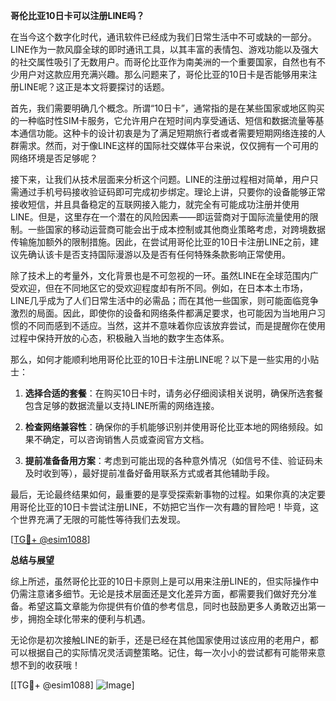 **哥伦比亚10日卡可以注册LINE吗？**

在当今这个数字化时代，通讯软件已经成为我们日常生活中不可或缺的一部分。LINE作为一款风靡全球的即时通讯工具，以其丰富的表情包、游戏功能以及强大的社交属性吸引了无数用户。而哥伦比亚作为南美洲的一个重要国家，自然也有不少用户对这款应用充满兴趣。那么问题来了，哥伦比亚的10日卡是否能够用来注册LINE呢？这正是本文将要探讨的话题。

首先，我们需要明确几个概念。所谓“10日卡”，通常指的是在某些国家或地区购买的一种临时性SIM卡服务，它允许用户在短时间内享受通话、短信和数据流量等基本通信功能。这种卡的设计初衷是为了满足短期旅行者或者需要短期网络连接的人群需求。然而，对于像LINE这样的国际社交媒体平台来说，仅仅拥有一个可用的网络环境是否足够呢？

接下来，让我们从技术层面来分析这个问题。LINE的注册过程相对简单，用户只需通过手机号码接收验证码即可完成初步绑定。理论上讲，只要你的设备能够正常接收短信，并且具备稳定的互联网接入能力，就完全有可能成功注册并使用LINE。但是，这里存在一个潜在的风险因素——即运营商对于国际流量使用的限制。一些国家的移动运营商可能会出于成本控制或其他商业策略考虑，对跨境数据传输施加额外的限制措施。因此，在尝试用哥伦比亚的10日卡注册LINE之前，建议先确认该卡是否支持国际漫游以及是否有任何特殊条款影响正常使用。

除了技术上的考量外，文化背景也是不可忽视的一环。虽然LINE在全球范围内广受欢迎，但在不同地区它的受欢迎程度却有所不同。例如，在日本本土市场，LINE几乎成为了人们日常生活中的必需品；而在其他一些国家，则可能面临竞争激烈的局面。因此，即使你的设备和网络条件都满足要求，也可能因为当地用户习惯的不同而感到不适应。当然，这并不意味着你应该放弃尝试，而是提醒你在使用过程中保持开放的心态，积极融入当地的数字生态体系。

那么，如何才能顺利地用哥伦比亚的10日卡注册LINE呢？以下是一些实用的小贴士：

1. **选择合适的套餐**：在购买10日卡时，请务必仔细阅读相关说明，确保所选套餐包含足够的数据流量以支持LINE所需的网络连接。
   
2. **检查网络兼容性**：确保你的手机能够识别并使用哥伦比亚本地的网络频段。如果不确定，可以咨询销售人员或查阅官方文档。
   
3. **提前准备备用方案**：考虑到可能出现的各种意外情况（如信号不佳、验证码未及时收到等），最好提前准备好备用联系方式或者其他辅助手段。

最后，无论最终结果如何，最重要的是享受探索新事物的过程。如果你真的决定要用哥伦比亚的10日卡尝试注册LINE，不妨把它当作一次有趣的冒险吧！毕竟，这个世界充满了无限的可能性等待我们去发现。

[[TG💪+ @esim1088](https://t.me/s/esim1088)]

**总结与展望**

综上所述，虽然哥伦比亚的10日卡原则上是可以用来注册LINE的，但实际操作中仍需注意诸多细节。无论是技术层面还是文化差异方面，都需要我们做好充分准备。希望这篇文章能为你提供有价值的参考信息，同时也鼓励更多人勇敢迈出第一步，拥抱全球化带来的便利与机遇。

无论你是初次接触LINE的新手，还是已经在其他国家使用过该应用的老用户，都可以根据自己的实际情况灵活调整策略。记住，每一次小小的尝试都有可能带来意想不到的收获哦！

[[TG💪+ @esim1088] ![Image](https://i.postimg.cc/4NQfJmqS/Snipaste-2025-05-13-00-14-12.png)]